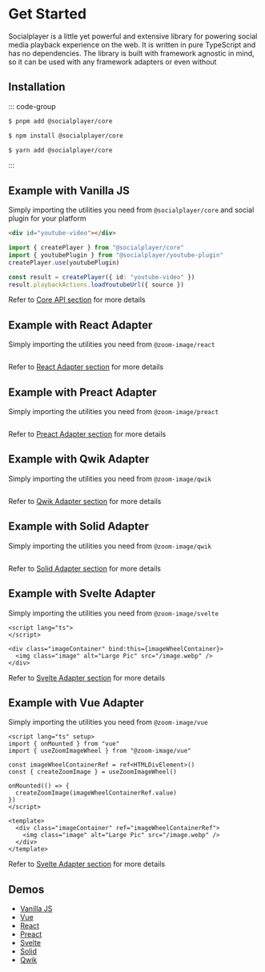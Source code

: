 # Get Started

Socialplayer is a little yet powerful and extensive library for powering social media playback experience on the web. It
is written in pure TypeScript and has no dependencies. The library is built with framework agnostic in mind, so it can
be used with any framework adapters or even without

## Installation

::: code-group

```sh [pnpm]
$ pnpm add @socialplayer/core
```

```sh [npm]
$ npm install @socialplayer/core
```

```sh [yarn]
$ yarn add @socialplayer/core
```

:::

## Example with Vanilla JS

Simply importing the utilities you need from `@socialplayer/core` and social plugin for your platform

```html
<div id="youtube-video"></div>
```

```ts
import { createPlayer } from "@socialplayer/core"
import { youtubePlugin } from "@socialplayer/youtube-plugin"
createPlayer.use(youtubePlugin)

const result = createPlayer({ id: "youtube-video" })
result.playbackActions.loadYoutubeUrl({ source })
```

Refer to [Core API section](/api/) for more details

## Example with React Adapter

Simply importing the utilities you need from `@zoom-image/react`

```tsx

```

Refer to [React Adapter section](/api/adapters/react) for more details

## Example with Preact Adapter

Simply importing the utilities you need from `@zoom-image/preact`

```tsx

```

Refer to [Preact Adapter section](/api/adapters/preact) for more details

## Example with Qwik Adapter

Simply importing the utilities you need from `@zoom-image/qwik`

```tsx

```

Refer to [Qwik Adapter section](/api/adapters/qwik) for more details

## Example with Solid Adapter

Simply importing the utilities you need from `@zoom-image/qwik`

```tsx

```

Refer to [Solid Adapter section](/api/adapters/solid) for more details

## Example with Svelte Adapter

Simply importing the utilities you need from `@zoom-image/svelte`

```svelte
<script lang="ts">
</script>

<div class="imageContainer" bind:this={imageWheelContainer}>
  <img class="image" alt="Large Pic" src="/image.webp" />
</div>
```

Refer to [Svelte Adapter section](/api/adapters/svelte) for more details

## Example with Vue Adapter

Simply importing the utilities you need from `@zoom-image/vue`

```vue
<script lang="ts" setup>
import { onMounted } from "vue"
import { useZoomImageWheel } from "@zoom-image/vue"

const imageWheelContainerRef = ref<HTMLDivElement>()
const { createZoomImage } = useZoomImageWheel()

onMounted(() => {
  createZoomImage(imageWheelContainerRef.value)
})
</script>

<template>
  <div class="imageContainer" ref="imageWheelContainerRef">
    <img class="image" alt="Large Pic" src="/image.webp" />
  </div>
</template>
```

Refer to [Svelte Adapter section](/api/adapters/vue) for more details

## Demos

- [Vanilla JS](/examples/vanilla)
- [Vue](/examples/vue)
- [React](/examples/react)
- [Preact](/examples/preact)
- [Svelte](/examples/svelte)
- [Solid](/examples/solid)
- [Qwik](/examples/qwik)
